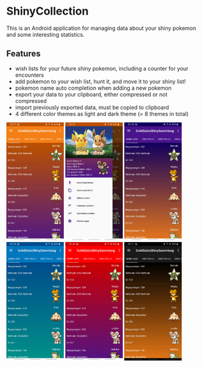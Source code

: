 # ShinyCollection

This is an Android application for managing data about your shiny pokemon and some interesting statistics.

## Features
- wish lists for your future shiny pokemon, including a counter for your encounters
- add pokemon to your wish list, hunt it, and move it to your shiny list!
- pokemon name auto completion when adding a new pokemon
- export your data to your clipboard, either compressed or not compressed
- import previously exported data, must be copied to clipboard
- 4 different color themes as light and dark theme (= 8 themes in total)

<img src="img/Screenshot_20200421-003800_SolidSabisShinySammlung.jpg" width="30%">
<img src="img/Screenshot_20200421-003756_SolidSabisShinySammlung.jpg" width="30%">
<img src="img/Screenshot_20200421-003808_SolidSabisShinySammlung.jpg" width="30%">
<img src="img/Screenshot_20200421-003815_SolidSabisShinySammlung.jpg" width="30%">
<img src="img/Screenshot_20200421-003824_SolidSabisShinySammlung.jpg" width="30%">
<img src="img/Screenshot_20200421-004117_SolidSabisShinySammlung.jpg" width="30%">
